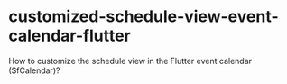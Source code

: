 # customized-schedule-view-event-calendar-flutter
How to customize the schedule view in the Flutter event calendar (SfCalendar)?
